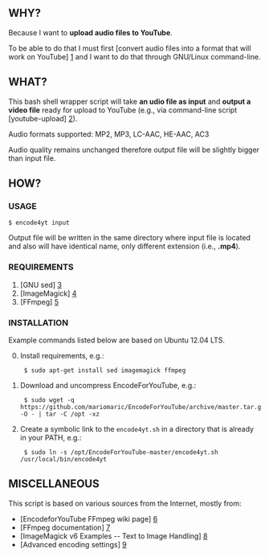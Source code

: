 ## WHY?

Because I want to **upload audio files to YouTube**.

To be able to do that I must first [convert audio files into a format that will work on YouTube] [1] and I want to do that through GNU/Linux command-line.

## WHAT?

This bash shell wrapper script will take **an udio file as input** and **output a video file** ready for upload to YouTube (e.g., via command-line script [youtube-upload] [2]).

Audio formats supported: MP2, MP3, LC-AAC, HE-AAC, AC3

Audio quality remains unchanged therefore output file will be slightly bigger than input file.

## HOW?

### USAGE

    $ encode4yt input

Output file will be written in the same directory where input file is located and also will have identical name, only different extension (i.e., **.mp4**).

### REQUIREMENTS

1. [GNU sed] [3]
2. [ImageMagick] [4]
3. [FFmpeg] [5]

### INSTALLATION

Example commands listed below are based on Ubuntu 12.04 LTS.

0. Install requirements, e.g.:

        $ sudo apt-get install sed imagemagick ffmpeg

1. Download and uncompress EncodeForYouTube, e.g.:

        $ sudo wget -q https://github.com/mariomaric/EncodeForYouTube/archive/master.tar.gz -O - | tar -C /opt -xz

2. Create a symbolic link to the `encode4yt.sh` in a directory that is already in your PATH, e.g.:

        $ sudo ln -s /opt/EncodeForYouTube-master/encode4yt.sh /usr/local/bin/encode4yt

## MISCELLANEOUS

This script is based on various sources from the Internet, mostly from:

- [EncodeforYouTube FFmpeg wiki page] [6]
- [FFmpeg documentation] [7]
- [ImageMagick v6 Examples -- Text to Image Handling] [8]
- [Advanced encoding settings] [9]

[1]: https://support.google.com/youtube/answer/1696878?hl=en&ref_topic=2888648
    "Upload audio or image files @ YouTube upload instructions and settings help"
[2]: https://code.google.com/p/youtube-upload/
    "youtube-upload"
[3]: http://www.gnu.org/software/sed/
    "GNU sed"
[4]: http://www.imagemagick.org/
    "ImageMagick"
[5]: http://ffmpeg.org/
    "FFmpeg"
[6]: https://trac.ffmpeg.org/wiki/EncodeforYouTube
    "How to Encode Videos for YouTube and other Video Sharing Sites"
[7]: http://ffmpeg.org/ffmpeg-all.html
    "FFmpeg documentation"
[8]: http://www.imagemagick.org/Usage/text/
    "ImageMagick v6 Examples -- Text to Image Handling"
[9]: https://support.google.com/youtube/answer/1722171?hl=en&ref_topic=2888648
    "Advanced encoding settings @ YouTube upload instructions and settings help"

